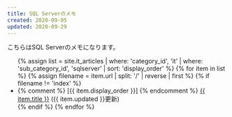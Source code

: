 ```yaml
---
title: SQL Serverのメモ
created: 2020-09-05
updated: 2020-09-29
---
```

こちらはSQL Serverのメモになります。

<ul>
    {% assign list = site.it_articles  | where: 'category_id', 'it'
                                       | where: 'sub_category_id', 'sqlserver'
                                       | sort: 'display_order' %}
    {% for item in list %}
        {% assign filename = item.url | split: '/' | reverse | first %}
        {% if filename != 'index' %}
            <li>
            {% comment %}
            [{{ item.display_order }}]
            {% endcomment %}
            <a href="{{ item.url }}">{{ item.title }}</a> ({{ item.updated }}更新)
            </li>
        {% endif %}
    {% endfor %}
</ul>
